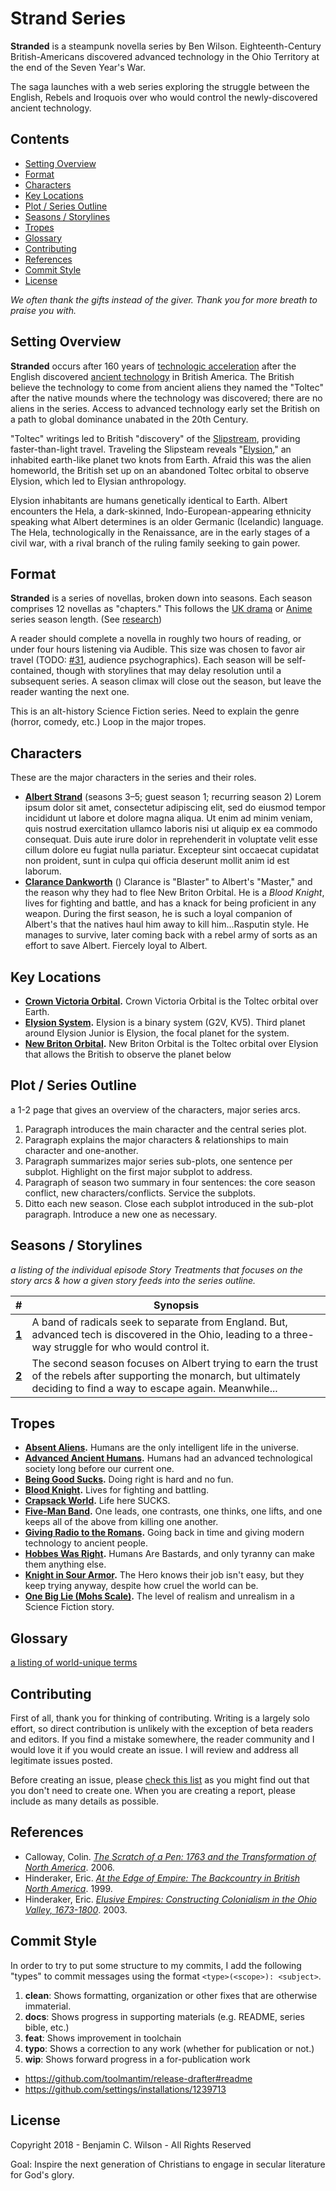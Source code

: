 # Strand Series

<!--
Exemplars:
* https://en.wikipedia.org/wiki/Discworld
*  https://en.wikipedia.org/wiki/Person_of_Interest_(TV_series)

 -->

<!-- concept-overview --><!-- auto-populated -->

**Stranded** is a steampunk novella series by Ben Wilson. Eighteenth-Century British-Americans discovered advanced technology in the Ohio Territory at the end of the Seven Year's War.

The saga launches with a web series exploring the struggle between the English, Rebels and Iroquois over who would control the newly-discovered ancient technology.
<!-- /concept-overview -->

## Contents

<!-- toc --><!-- auto-populated -->
* [Setting Overview](#setting-overview)
* [Format](#format)
* [Characters](#characters)
* [Key Locations](#key-locations)
* [Plot / Series Outline](#plot-series-outline)
* [Seasons / Storylines](#seasons-storylines)
* [Tropes](#tropes)
* [Glossary](#glossary)
* [Contributing](#contributing)
* [References](#references)
* [Commit Style](#commit-style)
* [License](#license)
<!-- /toc -->

_We often thank the gifts instead of the giver. Thank you for more breath to praise you with._

## Setting Overview

<!-- setting-overview --><!-- auto-populated -->

**Stranded** occurs after 160 years of [technologic acceleration][VcUi1erb] after the English discovered [ancient technology][vLFiDV9E] in British America. The British believe the technology to come from ancient aliens they named the "Toltec" after the native mounds where the technology was discovered; there are no aliens in the series.
Access to advanced technology early set the British on a path to global dominance unabated in the 20th Century.

"Toltec" writings led to British "discovery" of the [Slipstream][ltDHHbfX], providing faster-than-light travel. Traveling the Slipsteam reveals "[Elysion][UPkFi3ZN]," an inhabited earth-like planet two knots from Earth. Afraid this was the alien homeworld, the British set up on an abandoned Toltec orbital to observe Elysion, which led to Elysian anthropology.

Elysion inhabitants are humans genetically identical to Earth. Albert encounters the Hela, a dark-skinned, Indo-European-appearing ethnicity speaking what Albert determines is an older Germanic (Icelandic) language. The Hela, technologically in the Renaissance, are in the early stages of a civil war, with a rival branch of the ruling family seeking to gain power.

<!-- Reference URLs -->
[VcUi1erb]: https://github.com/Merovex/stranded-series/blob/master/series-bible/AA-Appendix/Tropes/GivingRadioToTheRomans.md
[vLFiDV9E]: https://github.com/Merovex/stranded-series/blob/master/series-bible/AA-Appendix/Tropes/Advanced-Ancient-Humans.md
[ltDHHbfX]: https://github.com/Merovex/stranded-series/blob/master/series-bible/08-Science-Cosmology/slipstream.md
[UPkFi3ZN]: https://github.com/Merovex/stranded-series/blob/master/series-bible/04-Locations/Elysion/00-elysion.md
<!-- /setting-overview -->

## Format

<!-- Like Wikipedia: Discworld Composition -->
<!-- format-overview --><!-- auto-populated -->

**Stranded** is a series of novellas, broken down into seasons. Each season comprises 12 novellas as "chapters." This follows the [UK drama](https://tvtropes.org/pmwiki/pmwiki.php/Main/BritishBrevity) or [Anime](https://tvtropes.org/pmwiki/pmwiki.php/Main/TwelveEpisodeAnime) series season length. (See [research](research/season-episode.md))

A reader should complete a novella in roughly two hours of reading, or under four hours listening via Audible. This size was chosen to favor air travel (TODO: [#31](https://github.com/Merovex/stranded-series/issues/31), audience psychographics). Each season will be self-contained, though with storylines that may delay resolution until a subsequent series. A season climax will close out the season, but leave the reader wanting the next one.

This is an alt-history Science Fiction series. Need to explain the genre (horror, comedy, etc.) Loop in the major tropes.

<!-- /format-overview -->

## Characters

These are the major characters in the series and their roles.

<!-- major-character-section --><!-- auto-populated -->
* **[Albert Strand](./series-bible/03-Characters/albert-strand.md)** (seasons 3–5; guest season 1; recurring season 2)
Lorem ipsum dolor sit amet, consectetur adipiscing elit, sed do eiusmod tempor incididunt ut labore et dolore magna aliqua. Ut enim ad minim veniam, quis nostrud exercitation ullamco laboris nisi ut aliquip ex ea commodo consequat. Duis aute irure dolor in reprehenderit in voluptate velit esse cillum dolore eu fugiat nulla pariatur. Excepteur sint occaecat cupidatat non proident, sunt in culpa qui officia deserunt mollit anim id est laborum.
* **[Clarance Dankworth](./series-bible/03-Characters/clarance-dankworth.md)** ()
Clarance is "Blaster" to Albert's "Master," and the reason why they had to flee New Briton Orbital. He is a _Blood Knight_, lives for fighting and battle, and has a knack for being proficient in any weapon. During the first season, he is such a loyal companion of Albert's that the natives haul him away to kill him...Rasputin style. He manages to survive, later coming back with a rebel army of sorts as an effort to save Albert. Fiercely loyal to Albert.
<!-- /major-character-section -->

## Key Locations

<!-- location-section --><!-- auto-populated -->
* **[Crown Victoria Orbital](./series-bible/04-Locations/Earth/crown-victoria-orbital.md).** Crown Victoria Orbital is the Toltec orbital over Earth.
* **[Elysion System](./series-bible/04-Locations/Elysion/elysion-system.md).** Elysion is a binary system (G2V, KV5). Third planet around Elysion Junior is Elysion, the focal planet for the system.
* **[New Briton Orbital](./series-bible/04-Locations/Elysion/new-briton-orbital.md).** New Briton Orbital is the Toltec orbital over Elysion that allows the British to observe the planet below
<!-- /location-section -->

<!-- series-outline --><!-- auto-populated -->

## Plot / Series Outline

<!-- Looking at PoI's formatting https://en.wikipedia.org/wiki/Person_of_Interest_(TV_series) -->
a 1-2 page that gives an overview of the characters, major series arcs.

1. Paragraph introduces the main character and the central series plot.
2. Paragraph explains the major characters & relationships to main character and one-another.
3. Paragraph summarizes major series sub-plots, one sentence per subplot. Highlight on the first major subplot to address.
4. Paragraph of season two summary in four sentences: the core season conflict, new characters/conflicts. Service the subplots.
5. Ditto each new season. Close each subplot introduced in the sub-plot paragraph. Introduce a new one as necessary.
<!-- /series-outline -->

## Seasons / Storylines

_a listing of the individual episode Story Treatments that focuses on the story arcs & how a given story feeds into the series outline._

<!-- season-section --><!-- auto-populated -->
| # | Synopsis |
| :-: | - |
| **[1](./series-bible/05-Treatments/01-Season-One/00-Summary.md)** | A band of radicals seek to separate from England. But, advanced tech is discovered in the Ohio, leading to a three-way struggle for who would control it. |
| **[2](./series-bible/05-Treatments/02-Season-Two/00-Summary.md)** | The second season focuses on Albert trying to earn the trust of the rebels after supporting the monarch, but ultimately deciding to find a way to escape again. Meanwhile... |
<!-- /season-section -->

## Tropes

<!-- trope-section --><!-- auto-populated -->
* **[Absent Aliens](./series-bible/AA-Appendix/Tropes/Absent-Aliens.md).** Humans are the only intelligent life in the universe.
* **[Advanced Ancient Humans](./series-bible/AA-Appendix/Tropes/Advanced-Ancient-Humans.md).** Humans had an advanced technological society long before our current one.
* **[Being Good Sucks](./series-bible/AA-Appendix/Tropes/Being-Good-Sucks.md).** Doing right is hard and no fun.
* **[Blood Knight](./series-bible/AA-Appendix/Tropes/Blood-Knight.md).** Lives for fighting and battling.
* **[Crapsack World](./series-bible/AA-Appendix/Tropes/Crapsack-World.md).** Life here SUCKS.
* **[Five-Man Band](./series-bible/AA-Appendix/Tropes/Five-Man-Band.md).** One leads, one contrasts, one thinks, one lifts, and one keeps all of the above from killing one another.
* **[Giving Radio to the Romans](./series-bible/AA-Appendix/Tropes/Giving-Radio-to-the-Romans.md).** Going back in time and giving modern technology to ancient people.
* **[Hobbes Was Right](./series-bible/AA-Appendix/Tropes/Hobbes-Was-Right.md).** Humans Are Bastards, and only tyranny can make them anything else.
* **[Knight in Sour Armor](./series-bible/AA-Appendix/Tropes/Knight-in-Sour-Armor.md).** The Hero knows their job isn't easy, but they keep trying anyway, despite how cruel the world can be.
* **[One Big Lie (Mohs Scale)](./series-bible/AA-Appendix/Tropes/Mohs-Scale-of-Science-Fiction-Hardness.md).** The level of realism and unrealism in a Science Fiction story.
<!-- /trope-section -->

## Glossary

[a listing of world-unique terms](./series-bible/GG-Glossary/glossary.md)

## Contributing

First of all, thank you for thinking of contributing. Writing is a largely solo effort, so direct contribution is unlikely with the exception of beta readers and editors. If you find a mistake somewhere, the reader community and I would love it if you would create an issue. I will review and address all legitimate issues posted.

Before creating an issue, please [check this list](https://github.com/Merovex/stranded-series/issues) as you might find out that you don't need to create one. When you are creating a report, please include as many details as possible.


## References
<!-- references --><!-- auto-populated -->
* Calloway, Colin. _[The Scratch of a Pen: 1763 and the Transformation of North America](https://amzn.to/2Zaw0Uw)_. 2006.
* Hinderaker, Eric. _[At the Edge of Empire: The Backcountry in British North America](https://amzn.to/31KpIN8)_. 1999.
* Hinderaker, Eric. _[Elusive Empires: Constructing Colonialism in the Ohio Valley, 1673-1800](https://amzn.to/2KGiuUR)_. 2003.
<!-- /references -->

## Commit Style

In order to try to put some structure to my commits, I add the following "types" to commit messages using the format `<type>(<scope>): <subject>`.


1. **clean**: Shows formatting, organization or other fixes that are otherwise immaterial.
2. **docs**: Shows progress in supporting materials (e.g. README, series bible, etc.)
3. **feat**: Shows improvement in toolchain
4. **typo**: Shows a correction to any work (whether for publication or not.)
6. **wip**: Shows forward progress in a for-publication work

* https://github.com/toolmantim/release-drafter#readme
* https://github.com/settings/installations/1239713

## License

Copyright 2018 - Benjamin C. Wilson - All Rights Reserved

Goal: Inspire the next generation of Christians to engage in secular literature for God's glory.
